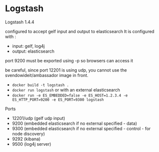# Logstash

Logstash 1.4.4

configured to accept gelf input and output to elasticsearch
It is configured with :
* input: gelf, log4j
* output: elasticsearch

port 9200 must be exported using -p so browsers can access it

be careful, since port 12201 is using udp, you cannot use the svendowideit/ambassador image in front.

* `docker build -t logstash .`
* `docker run logstash` or with an external elasticsearch
* `docker run -e ES_EMBEDDED=false -e ES_HOST=1.2.3.4 -e ES_HTTP_PORT=9200 -e ES_PORT=9300 logstash`

Ports

* 12201/udp (gelf udp input)
* 9200 (embedded elasticsearch if no external specified - data)
* 9300 (embedded elasticsearch if no external specified - control - for node discovery)
* 9292 (kibana)
* 9500 (log4j server)
